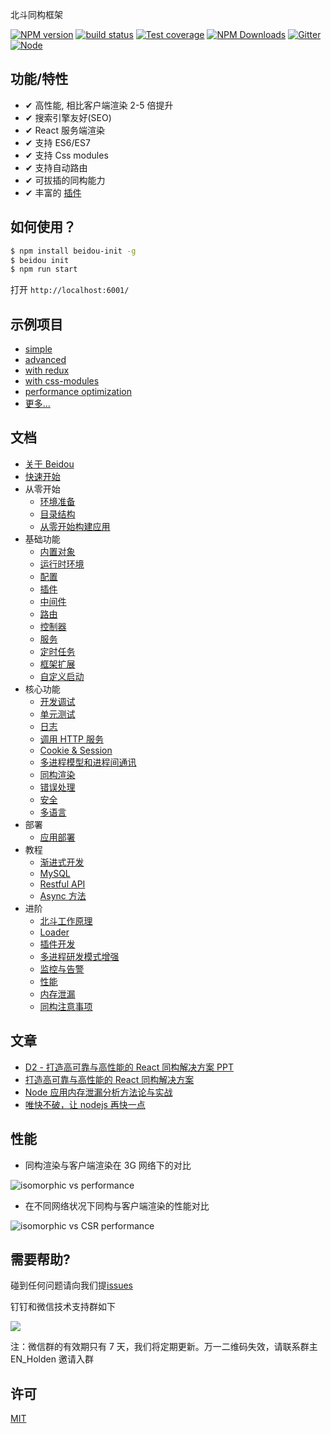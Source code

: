 北斗同构框架

[![NPM version][npm-image]][npm-url]
[![build status][travis-image]][travis-url]
[![Test coverage][codecov-image]][codecov-url]
[![NPM Downloads][download-img]][npm-url]
[![Gitter][gitter-image]][gitter-url]
[![Node][nodejs-image]][nodejs-url]

[npm-image]: https://img.shields.io/npm/v/beidou-core.svg
[npm-url]: https://npmjs.org/package/beidou-core
[quality-image]: http://npm.packagequality.com/shield/beidou-core.svg
[quality-url]: http://packagequality.com/#?package=beidou-core
[travis-image]: https://img.shields.io/travis/alibaba/beidou.svg?branch=master
[travis-url]: https://travis-ci.org/alibaba/beidou
[codecov-image]: https://img.shields.io/codecov/c/github/alibaba/beidou.svg
[codecov-url]: https://codecov.io/gh/alibaba/beidou
[download-img]: https://img.shields.io/npm/dm/beidou-core.svg
[gitter-image]: https://img.shields.io/gitter/room/alibaba/beidou.svg
[gitter-url]: https://gitter.im/alibaba/beidou
[nodejs-image]: https://img.shields.io/badge/node-%3E%3D%208.0.0-brightgreen.svg
[nodejs-url]: https://nodejs.org

## 功能/特性

* ✔︎ 高性能, 相比客户端渲染 2-5 倍提升
* ✔︎ 搜索引擎友好(SEO)
* ✔︎ React 服务端渲染
* ✔︎ 支持 ES6/ES7
* ✔︎ 支持 Css modules
* ✔︎ 支持自动路由
* ✔︎ 可拔插的同构能力
* ✔︎ 丰富的 [插件](./packages/beidou-docs/en/basic/plugins.md)

## 如何使用？

```bash
$ npm install beidou-init -g
$ beidou init
$ npm run start
```

打开 `http://localhost:6001/`

## 示例项目

* [simple](./examples/simple)
* [advanced](./examples/advanced)
* [with redux](./examples/redux)
* [with css-modules](./examples/css-modules)
* [performance optimization](./examples/performance)
* [更多...](./examples/)

## 文档

* [关于 Beidou](./packages/beidou-docs/zh/intro/about.md)
* [快速开始](./packages/beidou-docs/zh/quick-start/quick-start.md)
* 从零开始
  * [环境准备](./packages/beidou-docs/zh/quick-start/prepare-environment.md)
  * [目录结构](./packages/beidou-docs/zh/quick-start/directory-struct.md)
  * [从零开始构建应用](./packages/beidou-docs/zh/quick-start/step-by-step.md)
* 基础功能
  * [内置对象](./packages/beidou-docs/zh/basic/objects.md)
  * [运行时环境](./packages/beidou-docs/zh/basic/env.md)
  * [配置](./packages/beidou-docs/zh/basic/config.md)
  * [插件](./packages/beidou-docs/zh/basic/plugins.md)
  * [中间件](./packages/beidou-docs/zh/basic/middleware.md)
  * [路由](./packages/beidou-docs/zh/basic/router.md)
  * [控制器](./packages/beidou-docs/zh/basic/controller.md)
  * [服务](./packages/beidou-docs/zh/basic/service.md)
  * [定时任务](./packages/beidou-docs/zh/basic/schedule.md)
  * [框架扩展](./packages/beidou-docs/zh/basic/extend.md)
  * [自定义启动](./packages/beidou-docs/zh/basic/app-start.md)
* 核心功能
  * [开发调试](./packages/beidou-docs/zh/core/development.md)
  * [单元测试](./packages/beidou-docs/zh/core/unittest.md)
  * [日志](./packages/beidou-docs/zh/core/logger.md)
  * [调用 HTTP 服务](./packages/beidou-docs/zh/core/http-client.md)
  * [Cookie & Session](./packages/beidou-docs/zh/core/cookie-and-session.md)
  * [多进程模型和进程间通讯](./packages/beidou-docs/zh/core/cluster-and-ipc.md)
  * [同构渲染](./packages/beidou-docs/zh/core/isomorphic-render.md)
  * [错误处理](./packages/beidou-docs/zh/core/error-handling.md)
  * [安全](./packages/beidou-docs/zh/core/security.md)
  * [多语言](./packages/beidou-docs/zh/core/i18n.md)
* 部署
  * [应用部署](./packages/beidou-docs/zh/deployment/deployment.md)
* 教程
  * [渐进式开发](./packages/beidou-docs/zh/tutorials/progressive.md)
  * [MySQL](./packages/beidou-docs/zh/tutorials/mysql.md)
  * [Restful API](./packages/beidou-docs/zh/tutorials/restful.md)
  * [Async 方法](./packages/beidou-docs/zh/tutorials/async-function.md)
* 进阶
  * [北斗工作原理](./packages/beidou-docs/zh/advanced/architecture.md)
  * [Loader](./packages/beidou-docs/zh/advanced/loader.md)
  * [插件开发](./packages/beidou-docs/zh/advanced/plugin.md)
  * [多进程研发模式增强](./packages/beidou-docs/zh/advanced/cluster-enhancement.md)
  * [监控与告警](./packages/beidou-docs/zh/advanced/monitor.md)
  * [性能](./packages/beidou-docs/zh/advanced/performance.md)
  * [内存泄漏](./packages/beidou-docs/zh/advanced/oom.md)
  * [同构注意事项](./packages/beidou-docs/zh/advanced/attentions.md)

## 文章

* [D2 - 打造高可靠与高性能的 React 同构解决方案 PPT](./packages/beidou-docs/articles/D2_High_Reliability_and_Performance_Isomorphic_App.pdf)
* [打造高可靠与高性能的 React 同构解决方案](./packages/beidou-docs/articles/high-performance-isomorphic-app.md)
* [Node 应用内存泄漏分析方法论与实战](./packages/beidou-docs/articles/node-memory-leak.md)
* [唯快不破，让 nodejs 再快一点](./packages/beidou-docs/articles/node-performance-optimization.md)

## 性能

* 同构渲染与客户端渲染在 3G 网络下的对比

![isomorphic vs performance](http://img.alicdn.com/tfs/TB1inBqhnnI8KJjy0FfXXcdoVXa-702-666.gif)

* 在不同网络状况下同构与客户端渲染的性能对比

![isomorphic vs CSR performance](http://img.alicdn.com/tfs/TB172JBhb_I8KJjy1XaXXbsxpXa-1762-818.png)

## 需要帮助?

碰到任何问题请向我们提[issues](https://github.com/alibaba/beidou/issues)

钉钉和微信技术支持群如下

![](https://img.alicdn.com/tfs/TB1xFtzlf6H8KJjy0FjXXaXepXa-700-473.jpg)

注：微信群的有效期只有 7 天，我们将定期更新。万一二维码失效，请联系群主 EN_Holden 邀请入群

## 许可

[MIT](LICENSE)
